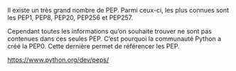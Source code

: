 Il existe un très grand nombre de PEP. Parmi ceux-ci, les plus connues sont les PEP1, PEP8, PEP20, PEP256 et PEP257.

Cependant toutes les informations qu’on souhaite trouver ne sont pas contenues dans ces  seules PEP. C’est pourquoi la communauté Python a créé la PEP0. Cette dernière permet de référencer les PEP.

<a href="https://www.python.org/dev/peps/" target="_blank" title="PEP 0">https://www.python.org/dev/peps/</a>